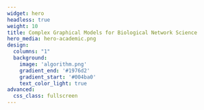 ```yaml
---
widget: hero
headless: true
weight: 10
title: Complex Graphical Models for Biological Network Science
hero_media: hero-academic.png
design:
  columns: "1"
  background:
    image: 'algorithm.png'
    gradient_end: '#1976d2'
    gradient_start: '#004ba0'
    text_color_light: true
advanced:
  css_class: fullscreen
---
```


